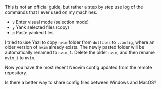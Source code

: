 This is not an official guide, but rather a step by step use log of the commands that I ever used on my machines.

- `v` Enter visual mode (selection mode)
- `y` Yank selected files (copy)
- `p` Paste yanked files

I tried to use Yazi to copy `nvim` folder from `dotfiles` to `.config`, where an older version of `nvim` already exists. The newly pasted folder will be automatically renamed to `nvim_1`. Delete the older `nvim`, and then rename `nvim_1` to `nvim`.

Now you have the most recent Neovim config updated from the remote repository.

Is there a better way to share config files between Windows and MacOS?
